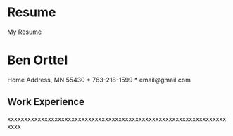 # Resume
My Resume

<!DOCTYPE html>
<html>
  <body>
    <h1>Ben Orttel</h1>
    <p> Home Address, MN 55430 * 763-218-1599 * email@gmail.com</p> 
    <h2>Work Experience</h2>
    <p>xxxxxxxxxxxxxxxxxxxxxxxxxxxxxxxxxxxxxxxxxxxxxxxxxxxxxxxxxxxxxxxxxxxxx</p>
  </body>
  </html>
